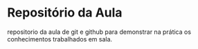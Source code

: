 # Repositório da Aula
repositorio da aula de git e github para demonstrar na prática os conhecimentos trabalhados em sala.

